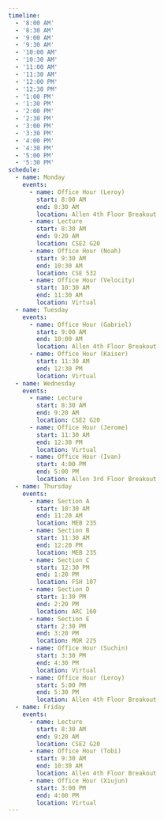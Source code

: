 ```yaml
---
timeline:
  - '8:00 AM'
  - '8:30 AM'
  - '9:00 AM'
  - '9:30 AM'
  - '10:00 AM'
  - '10:30 AM'
  - '11:00 AM'
  - '11:30 AM'
  - '12:00 PM'
  - '12:30 PM'
  - '1:00 PM'
  - '1:30 PM'
  - '2:00 PM'
  - '2:30 PM'
  - '3:00 PM'
  - '3:30 PM'
  - '4:00 PM'
  - '4:30 PM'
  - '5:00 PM'
  - '5:30 PM'
schedule:
  - name: Monday
    events:
      - name: Office Hour (Leroy)
        start: 8:00 AM
        end: 8:30 AM
        location: Allen 4th Floor Breakout
      - name: Lecture
        start: 8:30 AM
        end: 9:20 AM
        location: CSE2 G20
      - name: Office Hour (Noah)
        start: 9:30 AM
        end: 10:30 AM
        location: CSE 532
      - name: Office Hour (Velocity)
        start: 10:30 AM
        end: 11:30 AM
        location: Virtual
  - name: Tuesday
    events:
      - name: Office Hour (Gabriel)
        start: 9:00 AM
        end: 10:00 AM
        location: Allen 4th Floor Breakout
      - name: Office Hour (Kaiser)
        start: 11:30 AM
        end: 12:30 PM
        location: Virtual
  - name: Wednesday
    events:
      - name: Lecture
        start: 8:30 AM
        end: 9:20 AM
        location: CSE2 G20
      - name: Office Hour (Jerome)
        start: 11:30 AM
        end: 12:30 PM
        location: Virtual
      - name: Office Hour (Ivan)
        start: 4:00 PM
        end: 5:00 PM
        location: Allen 3rd Floor Breakout
  - name: Thursday
    events:
      - name: Section A
        start: 10:30 AM
        end: 11:20 AM
        location: MEB 235
      - name: Section B
        start: 11:30 AM
        end: 12:20 PM
        location: MEB 235
      - name: Section C
        start: 12:30 PM
        end: 1:20 PM
        location: FSH 107
      - name: Section D
        start: 1:30 PM
        end: 2:20 PM
        location: ARC 160
      - name: Section E
        start: 2:30 PM
        end: 3:20 PM
        location: MOR 225
      - name: Office Hour (Suchin)
        start: 3:30 PM
        end: 4:30 PM
        location: Virtual
      - name: Office Hour (Leroy)
        start: 5:00 PM
        end: 5:30 PM
        location: Allen 4th Floor Breakout
  - name: Friday
    events:
      - name: Lecture
        start: 8:30 AM
        end: 9:20 AM
        location: CSE2 G20
      - name: Office Hour (Tobi)
        start: 9:30 AM
        end: 10:30 AM
        location: Allen 4th Floor Breakout
      - name: Office Hour (Xiujun)
        start: 3:00 PM
        end: 4:00 PM
        location: Virtual
---
```

